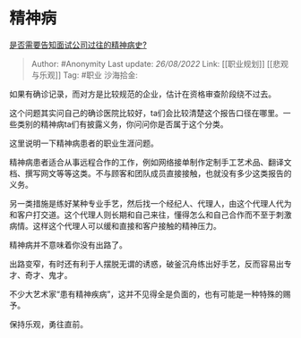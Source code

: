 # 精神病
[是否需要告知面试公司过往的精神病史?](https://www.zhihu.com/question/333162231/answer/2636928906)

> Author: #Anonymity
> Last update: *26/08/2022*
> Link: [[职业规划]] [[悲观与乐观]]
> Tag: #职业
> 沙海拾金:

如果有确诊记录，而对方是比较规范的企业，估计在资格审查阶段绕不过去。

这个问题其实问自己的确诊医院比较好，ta们会比较清楚这个报告口径在哪里。一些类别的精神病ta们有披露义务，你问问你是否属于这个分类。

这里说明一下精神病患者的职业生涯问题。

精神病患者适合从事远程合作的工作，例如网络接单制作定制手工艺术品、翻译文档、撰写网文等等这类。不与顾客和团队成员直接接触，也就没有多少这类报告的义务。

另一类措施是练好某种专业手艺，然后找一个经纪人、代理人，由这个代理人代为和客户打交道。这个代理人则长期和自己来往，懂得怎么和自己合作而不至于刺激病情。这样这个代理人可以缓和直接和客户接触的精神压力。

精神病并不意味着你没有出路了。

出路变窄，有时还有利于人摆脱无谓的诱惑，破釜沉舟练出好手艺，反而容易出专才、奇才、鬼才。

不少大艺术家“患有精神疾病”，这并不见得全是负面的，也有可能是一种特殊的赐予。

保持乐观，勇往直前。
